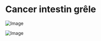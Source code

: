 # Cancer intestin grêle

![Image](.//media/cancer/Scan_0105.jpg)

![Image](.//media/cancer/Scan_0105_verso.jpg)
